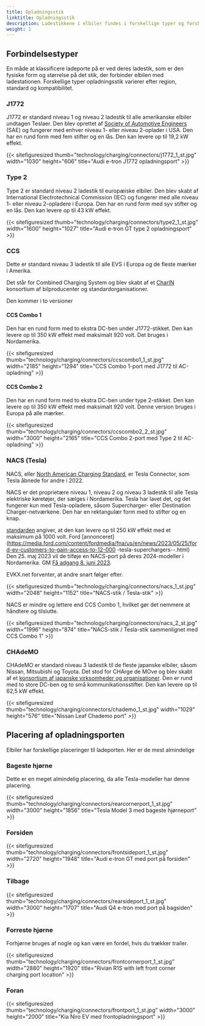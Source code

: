 ```yaml
---
title: Opladningsstik
linktitle: Opladningsstik
description: Ladestikkene i elbiler findes i forskellige typer og forskellige steder.
weight: 1
---
```

<!-- markdownlint-disable MD033 -->
## Forbindelsestyper

En måde at klassificere ladeporte på er ved deres ladestik, som er den fysiske form og størrelse på det stik, der forbinder elbilen med ladestationen. Forskellige typer opladningsstik varierer efter region, standard og kompatibilitet.

### J1772

J1772 er standard niveau 1 og niveau 2 ladestik til alle amerikanske elbiler undtagen Teslaer. Den blev oprettet af [Society of Automotive Engineers](https://www.sae.org/standards/content/j1772_201710/) (SAE) og fungerer med enhver niveau 1- eller niveau 2-oplader i USA. Den har en rund form med fem stifter og en lås. Den kan levere op til 19,2 kW effekt.

{{< sitefiguresized thumb="technology/charging/connectors/j1772_1_st.jpg" width="1030" height="606" title="Audi e-tron J1772 opladningsport" >}}

### Type 2

Type 2 er standard niveau 2 ladestik til europæiske elbiler. Den blev skabt af International Electrotechnical Commission (IEC) og fungerer med alle niveau 1- eller niveau 2-opladere i Europa. Den har en rund form med syv stifter og en lås. Den kan levere op til 43 kW effekt.

{{< sitefiguresized thumb="technology/charging/connectors/type2_1_st.jpg" width="1600" height="1027" title="Audi e-tron GT type 2 opladningsport" >}}

### CCS

Dette er standard niveau 3 ladestik til alle EVS i Europa og de fleste mærker i Amerika.

Det står for Combined Charging System og blev skabt af et [CharIN](https://www.charin.global/) konsortium af bilproducenter og standardorganisationer.

Den kommer i to versioner

#### CCS Combo 1

Den har en rund form med to ekstra DC-ben under J1772-stikket. Den kan levere op til 350 kW effekt med maksimalt 920 volt. Det bruges i Nordamerika.

{{< sitefiguresized thumb="technology/charging/connectors/ccscombo1_1_st.jpg" width="2185" height="1294" title="CCS Combo 1-port med J1772 til AC-opladning" >}}

#### CCS Combo 2

Den har en rund form med to ekstra DC-ben under type 2-stikket. Den kan levere op til 350 kW effekt med maksimalt 920 volt. Denne version bruges i Europa på alle mærker.

{{< sitefiguresized thumb="technology/charging/connectors/ccscombo2_2_st.jpg" width="3000" height="2165" title="CCS Combo 2-port med Type 2 til AC-opladning" >}}
### NACS (Tesla)

NACS, eller [North American Charging Standard](https://www.tesla.com/blog/opening-north-american-charging-standard), er Tesla Connector, som Tesla åbnede for andre i 2022.

NACS er det proprietære niveau 1, niveau 2 og niveau 3 ladestik til alle Tesla elektriske køretøjer, der sælges i Nordamerika. Tesla har lavet det, og det fungerer kun med Tesla-opladere, såsom Supercharger- eller Destination Charger-netværkene. Den har en rektangulær form med to stifter og en knap.

[standarden](https://tesla-cdn.thron.com/static/HXVNIC_North_American_Charging_Standard_Technical_Specification_TS-0023666_HFTPKZ.pdf) angiver, at den kan levere op til 250 kW effekt med et maksimum på 1000 volt. Ford [annonceret](https://media.ford.com/content/fordmedia/fna/us/en/news/2023/05/25/ford-ev-customers-to-gain-access-to-12-000 -tesla-superchargers--.html) Den 25. maj 2023 vil de tilføje en NACS-port på deres 2024-modeller i Nordamerika. GM [Få adgang 8. juni 2023](https://news.gm.com/newsroom.detail.html/Pages/news/us/en/2023/jun/0608-gm.html).

EVKX.net forventer, at andre snart følger efter.

{{< sitefiguresized thumb="technology/charging/connectors/nacs_1_st.jpg" width="2048" height="1152" title="NACS-stik / Tesla-stik" >}}

NACS er mindre og lettere end CCS Combo 1, hvilket gør det nemmere at håndtere og tilslutte.

{{< sitefiguresized thumb="technology/charging/connectors/nacs_2_st.jpg" width="1996" height="874" title="NACS-stik / Tesla-stik sammenlignet med CCS Combo 1" >}}
### CHAdeMO

CHAdeMO er standard niveau 3 ladestik til de fleste japanske elbiler, såsom Nissan, Mitsubishi og Toyota. Det stod for CHArge de MOve og blev skabt af et [konsortium af japanske virksomheder og organisationer](https://www.chademo.com/). Den er rund med to store DC-ben og to små kommunikationsstifter. Den kan levere op til 62,5 kW effekt.

{{< sitefiguresized thumb="technology/charging/connectors/chademo_1_st.jpg" width="1029" height="576" title="Nissan Leaf Chademo port" >}}

## Placering af opladningsporten

Elbiler har forskellige placeringer til ladeporten. Her er de mest almindelige

### Bageste hjørne

Dette er en meget almindelig placering, da alle Tesla-modeller har denne placering.

{{< sitefiguresized thumb="technology/charging/connectors/rearcornerport_1_st.jpg" width="3000" height="1856" title="Tesla Model 3 med bageste hjørneport" >}}

### Forsiden

{{< sitefiguresized thumb="technology/charging/connectors/frontsideport_1_st.jpg" width="2720" height="1948" title="Audi e-tron GT med port på forsiden" >}}

### Tilbage

{{< sitefiguresized thumb="technology/charging/connectors/rearsideport_1_st.jpg" width="3000" height="1707" title="Audi Q4 e-tron med port på bagsiden" >}}

### Forreste hjørne

Forhjørne bruges af nogle og kan være en fordel, hvis du trækker trailer.

{{< sitefiguresized thumb="technology/charging/connectors/frontcornerport_1_st.jpg" width="2880" height="1920" title="Rivian R1S with left front corner charging port location" >}}

### Foran

{{< sitefiguresized thumb="technology/charging/connectors/frontport_1_st.jpg" width="3000" height="2000" title="Kia Niro EV med frontopladningsport" >}}
